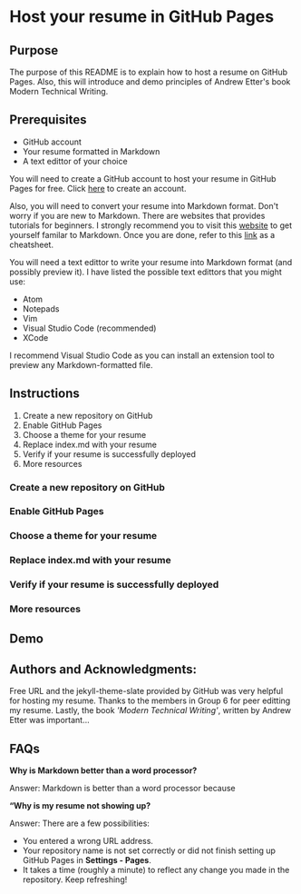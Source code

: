 # Host your resume in GitHub Pages

## Purpose
The purpose of this README is to explain how to host a resume on GitHub Pages. Also, this will introduce and demo principles of Andrew Etter's book Modern Technical Writing.

## Prerequisites
- GitHub account
- Your resume formatted in Markdown
- A text edittor of your choice

You will need to create a GitHub account to host your resume in GitHub Pages for free. Click [here](https://github.com/) to create an account.

Also, you will need to convert your resume into Markdown format. Don't worry if you are new to Markdown. There are websites that provides tutorials for beginners. I strongly recommend you to visit this [website](https://www.markdowntutorial.com/) to get yourself familar to Markdown. Once you are done, refer to this [link](https://www.markdownguide.org/basic-syntax/) as a cheatsheet.

You will need a text edittor to write your resume into Markdown format (and possibly preview it). I have listed the possible text edittors that you might use:
- Atom
- Notepads
- Vim
- Visual Studio Code (recommended)
- XCode

I recommend Visual Studio Code as you can install an extension tool to preview any Markdown-formatted file.

## Instructions
1. Create a new repository on GitHub
2. Enable GitHub Pages
3. Choose a theme for your resume
4. Replace index.md with your resume
5. Verify if your resume is successfully deployed
6. More resources

### Create a new repository on GitHub


### Enable GitHub Pages


### Choose a theme for your resume


### Replace index.md with your resume


### Verify if your resume is successfully deployed


### More resources


## Demo


## Authors and Acknowledgments:

Free URL and the jekyll-theme-slate provided by GitHub was very helpful for hosting my resume. Thanks to the members in Group 6 for peer editting my resume. Lastly, the book _'Modern Technical Writing'_, written by Andrew Etter was important...

## FAQs 

**Why is Markdown better than a word processor?**

Answer: Markdown is better than a word processor because 

**“Why is my resume not showing up?**

Answer: There are a few possibilities:
- You entered a wrong URL address.
- Your repository name is not set correctly or did not finish setting up GitHub Pages in **Settings - Pages**.
- It takes a time (roughly a minute) to reflect any change you made in the repository. Keep refreshing!
